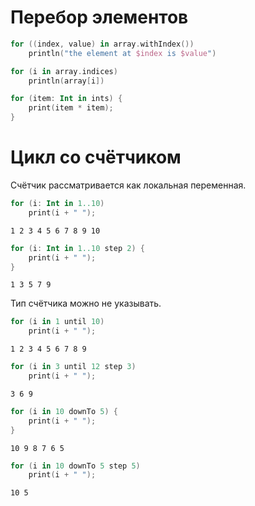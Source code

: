 # Перебор элементов

```Kotlin
for ((index, value) in array.withIndex())
    println("the element at $index is $value")

for (i in array.indices)
    println(array[i])

for (item: Int in ints) {
    print(item * item);
}
```

# Цикл со счётчиком
Счётчик рассматривается как локальная переменная.

```Kotlin
for (i: Int in 1..10)
	print(i + " ");
```
```
1 2 3 4 5 6 7 8 9 10
```

```Kotlin
for (i: Int in 1..10 step 2) {
	print(i + " ");
}
```
```
1 3 5 7 9
```

Тип счётчика можно не указывать.
```Kotlin
for (i in 1 until 10)
	print(i + " ");
```
```
1 2 3 4 5 6 7 8 9
```

```Kotlin
for (i in 3 until 12 step 3)
	print(i + " ");
```
```
3 6 9
```

```Kotlin
for (i in 10 downTo 5) {
	print(i + " ");
}
```
```
10 9 8 7 6 5
```

```Kotlin
for (i in 10 downTo 5 step 5)
	print(i + " ");
```
```
10 5
```
